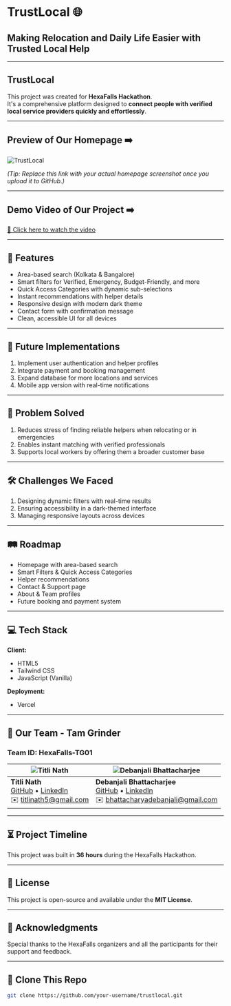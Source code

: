 # TrustLocal 🌐

## Making Relocation and Daily Life Easier with Trusted Local Help

---

## TrustLocal

This project was created for **HexaFalls Hackathon**.  
It's a comprehensive platform designed to **connect people with verified local service providers quickly and effortlessly**.

---

## Preview of Our Homepage ➡️

![TrustLocal](https://user-images.githubusercontent.com/your-screenshot-placeholder.png)

*(Tip: Replace this link with your actual homepage screenshot once you upload it to GitHub.)*

---

## Demo Video of Our Project ➡️

[🎥 Click here to watch the video](https://your-demo-video-link.com)

---

## 🌟 Features

- Area-based search (Kolkata & Bangalore)
- Smart filters for Verified, Emergency, Budget-Friendly, and more
- Quick Access Categories with dynamic sub-selections
- Instant recommendations with helper details
- Responsive design with modern dark theme
- Contact form with confirmation message
- Clean, accessible UI for all devices

---

## 🚀 Future Implementations

1. Implement user authentication and helper profiles
2. Integrate payment and booking management
3. Expand database for more locations and services
4. Mobile app version with real-time notifications

---

## 🎯 Problem Solved

1. Reduces stress of finding reliable helpers when relocating or in emergencies
2. Enables instant matching with verified professionals
3. Supports local workers by offering them a broader customer base

---

## 🛠 Challenges We Faced

1. Designing dynamic filters with real-time results
2. Ensuring accessibility in a dark-themed interface
3. Managing responsive layouts across devices

---

## 🛤 Roadmap

- Homepage with area-based search
- Smart Filters & Quick Access Categories
- Helper recommendations
- Contact & Support page
- About & Team profiles
- Future booking and payment system

---

## 💻 Tech Stack

**Client:**  
- HTML5  
- Tailwind CSS  
- JavaScript (Vanilla)

**Deployment:**  
- Vercel

---

## 👥 Our Team - Tam Grinder

### Team ID: HexaFalls-TG01

| ![Titli Nath](images/Titli.jpg) | ![Debanjali Bhattacharjee](images/Debanjali.jpg) |
|---|---|
| **Titli Nath**<br/>[GitHub](https://github.com/Titlinath) • [LinkedIn](https://www.linkedin.com/in/titli-nath-a976b7249/)<br/>✉️ titlinath5@gmail.com | **Debanjali Bhattacharjee**<br/>[GitHub](https://github.com/Debanjali1234) • [LinkedIn](https://www.linkedin.com/in/debanjali-bhattacharjee-9a7397269/)<br/>✉️ bhattacharyadebanjali@gmail.com |

---

## ⏳ Project Timeline

This project was built in **36 hours** during the HexaFalls Hackathon.

---

## 📄 License

This project is open-source and available under the **MIT License**.

---

## 🙏 Acknowledgments

Special thanks to the HexaFalls organizers and all the participants for their support and feedback.

---

## 📂 Clone This Repo

```bash
git clone https://github.com/your-username/trustlocal.git
